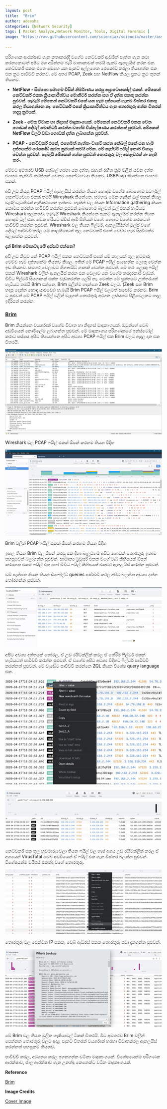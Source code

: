 ```yaml
---
layout: post
title:  "Brim"
author: adeesha
categories: [Network Security]
tags: [ Packet Analyze,Network Monitor, Tools, Digital Forensic ]
image: "https://raw.githubusercontent.com/scienciax/sciencia/master/assets/images/posts/ajp/cov/brim.png"

---
```


පරිගණක ආරක්ෂාව ගැන කතාකරද්දි වගේම නෙට්වර්ක් ඇඩ්මින් පැත්ත ගැන කථා කරනකොටත් අපිට මග අරින්නම බැරි මාතෘකාවක් තමයි පැකට් ඇනලයිස් කරන එක. නෙට්වර්ක් එකක එහෙ මෙහෙ යන පැකට් අල්ලගෙන රෙකෝඩ් කරලා තියාගන්න එක එක ක්‍රම පාවිච්චි කරනව. මේ අතර PCAP, Zeek සහ NetFlow කියල ප්‍රකට ක්‍රම තුනක් තියනව.

- **NetFlow - සිස්කො සමාගම විසින් නිර්මාණය කරපු ප්‍රොටොකෝල් එකක්. මේකෙන් නෙට්වර්ක් එකක ක්‍රියාකාරීත්වය මොනිටර් කරන්න සහ ඒ දත්ත එකතු කරන්න පුළුවන්. හැබැයි මේකෙන් නෙට්වර්ක් එකේ යන හැම දත්තයක් ගැනම විස්තර එකතු කරල තියාගන්නෙ නෑ. නෙට්වර්ක් එකේ ක්‍රියාකාරීත්වය ගැන තොරතුරු ගන්න විතරක් හදපු ක්‍රමයක්.**

- **Zeek - මේක විවෘත හා නිදහස් මෘදුකාංගයක්. මේකෙන් නෙට්වර්ක් එකක වෙන ගොඩක් දේවල් මොනිටර් කරන්න වගේම විශ්ලේෂණය කරන්නත් පුළුවන්. මේකෙන් NetFlow වලට වඩා ගොඩක් දත්ත ලබාගන්න පුළුවන්.**

- **PCAP - නෙට්වර්ක් එකේ, එහෙමත් නැත්තං ටාගට් කරන කේබල් එකේ යන හැම දත්තයක්ම රෙකෝඩ් කරන ක්‍රමයක් තමයි මේක. මේ කැප්චර් ෆයිල් ඉතාම විශාල වෙන්න පුළුවන්. හැබැයි මේකෙන් ගන්න පුළුවන් තොරතුරු වල කෙළවරක් නං නැති තරං.**

මේවට අමතරව USB කේබල් හරහා යන දත්ත, රැහැන් රහිත ක්‍රම වලින් යවන දත්ත එහෙම කැප්චර් කරන්නත් වෙනම සොෆ්ට්වෙයා තියනව. USBPcap කියන්නෙ එහෙම එකක්.

අපි උඩ කියපු PCAP ෆයිල් ඇනලයිස් කරන්න තියන හොඳම වගේම බොහොම පවර්ෆුල් සොෆ්ට්වෙයා එකක් තමයි Wireshark කියන්නෙ. සමහරු මේක හැකින් ටූල් එකක් කියල වැරදි වැටහීමක් ඇතිකරගෙන ඉන්නව. හැකින් වල තියන Information gathering කියන කොටස කරන්න පාවිච්චි කරන්න පුළුවන් බොහොම බලවත් ටූල් එකක් හැටියට Wireshark සලකනව. හැබැයි Wireshark කියන්නෙ පැකට් ඇනලයිස් කරන්න තියන හොඳම ටූල් එක. මේක හරියට ස්විස් ආමි පිහියක් වගේ. හොඳට වගේම නරකටත් පාවිච්චි කරන්න පුළුවන්. Wireshark වල තියන ෆිල්ටර්, ඇනලයිසින්ග් ටූල්ස් වගේ දේවල් පාවිච්චි කරල යම් කාලසීමාවක් තුල නෙට්වර්ක් එකේ වෙච්ච හැම සිදුවීමක්ම බලාගන්න පුළුවන්. 

**දැන් Brim මොකටද මේ අස්සට එන්නෙ?**

අපි උඩ කිවුව නේ PCAP ෆයිල් එකක නෙට්වර්ක් එකේ යම් කාලයක් තුල හුවමාරු වෙච්ච හැම දත්තයක්ම තියනව කියල. ඉතින් මේ PCAP ෆයිල් සෑහෙන්න ලොකු වෙන්න ඉඩ තියනව. සමහර වෙලාවට ගිගාබයිට් ගානක් වෙන්න පුළුවන්. මේ තරං ලොකු ෆයිල් එකක් Wireshark වලින් ඇනලයිස් කරන එක වෙලාව යන වගේම කරදරකාරී වැඩක්. විවිධ ෆිල්ටර් සියගානක් එක්ක වැඩකරන්න ලේසි නෑ. මෙන්න මේ ප්‍රශ්නයට උත්තරයක් හැටියට තමයි Brim එන්නෙ. Brim මුලින්ම හදන්නෙ Zeek වලට. (Zeek සහ Brim හදපු දෙන්න හොඳ යාළුවො) හැබැයි Brim PCAP ෆයිල් වලටත් සපෝට් කරනව. Brim ට පුළුවන් මේ PCAP ෆයිල් වලින් වැදගත් තොරතුරු අරගන ලස්සනට පිළිවෙලකට හදල ඉදිරිපත් කරන්න.

### [Brim](https://www.brimsecurity.com/) 

Brim කියන්නෙ වයර්ශාක් වගේම විවෘත හා නිදහස් මෘදුකාංගයක්. ඔවුන්ගේ වෙබ් අඩවියෙන් නොමිලේම ලබාගන්න පුළුවන්. මේ මෘදුකාංගය පරිගණකයේ ඉන්ස්ටෝල් කරාට පස්සෙ අපිට තියෙන්නෙ අපිට අවශ්‍ය PCAP ෆයිල් එක Brim වලට ඇදල දාන එක විතරයි.

![Wireshark](https://raw.githubusercontent.com/scienciax/sciencia/master/assets/images/posts/ajp/cont/wireshark.JPG?raw=true)

Wireshark වල PCAP ෆයිල් එකක් ඕපන් කරහම තියන විදිහ



![Brim](https://raw.githubusercontent.com/scienciax/sciencia/master/assets/images/posts/ajp/cont/brim.JPG?raw=true)

Brim වලින් PCAP ෆයිල් එකක් ඕපන් කරහම තියන විදිහ

ඉහල තියන Brim වල ඕපන් කරපු එක දිහා බැලුවහම අපිට ගොඩක් තොරතුරු ඉතාම පහසුවෙන් බලාගන්න පුළුවන්. සාමාන්‍ය බ්‍රවුසර් එකක වගේ ටැබ් කිහිපයක් ඕපන් කරගෙන එකම ෆයිල් එක හෝ විවිධ ෆයිල් කිහිපයක් එකවර ඇනලයිස් කරන්න පුළුවන්.

වම් පැත්තෙ තියන තියන ඩිෆෝල්ට් queries පාවිච්චි කරල අපිට බලන්න අවශ්‍ය දත්ත තෝරගන්න පුළුවන්.

![Brim queries](https://raw.githubusercontent.com/scienciax/sciencia/master/assets/images/posts/ajp/cont/brim1.jpg?raw=true)



අපිට අවශ්‍ය දත්තයක් තෝරල, ඒ උඩ රයිට්ක්ලික් කරල ඒ තේරීම ෆිල්ටර් එකක් හැටියටත් පාවිච්චි කරන්න පුළුවන්. ඒ වගේම අපිට අවශ්‍ය විදිහට ෆිල්ටර් පාවිච්චි කරන්නත් පුළුවන්. මේ වැඩේට පාවිච්චි කරන්නෙ ZQL කියන විශේෂ query language එක.

![Brim click](https://raw.githubusercontent.com/scienciax/sciencia/master/assets/images/posts/ajp/cont/brim2.JPG?raw=true)

![Brim click](https://raw.githubusercontent.com/scienciax/sciencia/master/assets/images/posts/ajp/cont/brim3.JPG?raw=true)

නෙට්වර්ක් එක තුල හුවමාරුවෙලා තියන ෆයිල් වල හෑෂ් අගය උඩ රයිට්ක්ලික් කරල ඒ අගයෙන් VirusTotal වෙබ් අඩවියෙන් ඒ ෆයිල් එක ගැන විස්තර බලන්න පුළුවන්. විශේෂයන්ම වයිරස් එකක්ද වගේ තොරතුරු.

![Brim click](https://raw.githubusercontent.com/scienciax/sciencia/master/assets/images/posts/ajp/cont/brim4.JPG?raw=true)



තොරතුරු වල පෙන්වන IP එකක, වෙබ් ඇඩ්රස් එකක තොරතුරු පවා දැනගන්න පුළුවන්.

![Brim click](https://raw.githubusercontent.com/scienciax/sciencia/master/assets/images/posts/ajp/cont/brim5.JPG?raw=true)



මේ Brim වල තියන මුලික හැකියාවල් ටිකක් විතරයි. මීට අමතරව Brim වලින් පෙන්නන තොරතුරු වලට අදාළ පැකට් විතරක් වයර්ශාක් හරහා විවෘතකරල ඇනලයිස් කරන්නත් පහසුකම් තියනව.

පාවිච්චි කරල, අධ්‍යනය කරල ඉගනගන්න වටිනා මෘදුකාංගයක්. විශේෂයෙන්ම පරිගණක ආරක්ෂාව, ජාල ආරක්ෂාව ගැන උනන්දු කෙනෙක්ට වටින මෘදුකාංගයක්.



**Reference**

[Brim]( https://www.brimsecurity.com/)



**Image Credits**

[Cover Image](https://github.com/brimdata/brim/blob/main/README.md)
